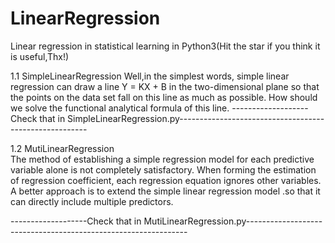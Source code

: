 # LinearRegression
Linear regression in statistical learning in Python3(Hit the star if you think it is useful,Thx!)

1.1 SimpleLinearRegression 
    Well,in the simplest words, simple linear regression can draw a line Y = KX + B in the two-dimensional plane so that the points on the data set fall on this line as much  as possible. How should we solve the functional analytical formula of this line.
-------------------Check that in SimpleLinearRegression.py-------------------------------------------------------
    
1.2 MutiLinearRegression  
  The method of establishing a simple regression model for each predictive variable alone is not completely satisfactory. When forming the estimation of regression coefficient, each regression equation ignores other variables. A better approach is to extend the simple linear regression model .so that it can directly include multiple predictors.

-------------------Check that in MutiLinearRegression.py---------------------------------------------------------------
